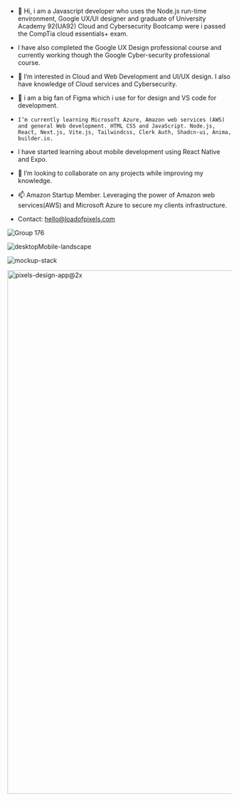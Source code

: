 - 👋 Hi, i am a Javascript developer who uses the Node.js run-time environment, Google UX/UI designer and graduate of University Academy 92(UA92) Cloud and Cybersecurity Bootcamp were i passed the CompTia cloud essentials+ exam.
-   I have also completed the Google UX Design professional course and currently working though the Google Cyber-security professional course.
- 👀 I’m interested in Cloud and Web Development and UI/UX design. I also have knowledge of Cloud services and Cybersecurity.
- 🌱 i am a big fan of Figma which i use for for design and VS code for development.
-     I’m currently learning Microsoft Azure, Amazon web services (AWS) and general Web development. HTML CSS and JavaScript. Node.js, React, Next.js, Vite.js, Tailwindcss, Clerk Auth, Shadcn-ui, Anima, builder.io.
- I have started learning about mobile development using React Native and Expo.

- 💞️ I’m looking to collaborate on any projects while improving my knowledge.
- 📫 Amazon Startup Member. Leveraging the power of Amazon web services(AWS) and Microsoft Azure to secure my clients infrastructure.
-    Contact: hello@loadofpixels.com

![Group 176](https://github.com/user-attachments/assets/d4461cda-67e1-440d-85ac-4620d00571c8)


![desktopMobile-landscape](https://github.com/tadyPi/tadyPi/assets/129111332/e67d4538-7cf9-45a2-8811-23c93930db77)


![mockup-stack](https://github.com/tadyPi/tadyPi/assets/129111332/c2043fab-4ce5-4b9e-93c3-98646834dafc)


<img width="1175" alt="pixels-design-app@2x" src="https://github.com/user-attachments/assets/aed4171d-55e4-40bf-bc0e-a1d9637f93cf">


